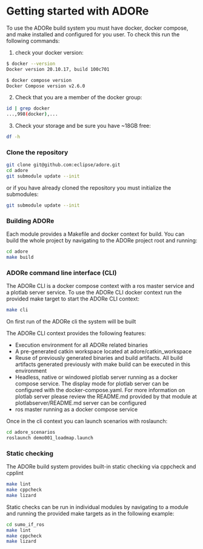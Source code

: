 <!--
********************************************************************************
* Copyright (C) 2017-2020 German Aerospace Center (DLR). 
* Eclipse ADORe, Automated Driving Open Research https://eclipse.org/adore
*
* This program and the accompanying materials are made available under the 
* terms of the Eclipse Public License 2.0 which is available at
* http://www.eclipse.org/legal/epl-2.0.
*
* SPDX-License-Identifier: EPL-2.0 
*
* Contributors: 
*   Andrew Koerner 
********************************************************************************
-->
# Getting started with ADORe
To use the ADORe build system you must have docker, docker compose, and make 
installed and configured for you user.
To check this run the following commands:
1. check your docker version:
```bash
$ docker --version
Docker version 20.10.17, build 100c701
```
```bash
$ docker compose version
Docker Compose version v2.6.0
```
2. Check that you are a member of the docker group:
```bash
id | grep docker
...,998(docker),...
```
3. Check your storage and be sure you have ~18GB free:
```bash
df -h
```
### Clone the repository
```bash
git clone git@github.com:eclipse/adore.git
cd adore
git submodule update --init
```
or if you have already cloned the repository you must initialize the submodules:
```bash
git submodule update --init
```

### Building ADORe
Each module provides a Makefile and docker context for build. You can build the 
whole project by navigating to the ADORe project root and running:
```bash
cd adore
make build
```

### ADORe command line interface (CLI)
The ADORe CLI is a docker compose context with a ros master service and a 
plotlab server service. 
To use the ADORe CLI docker context run the provided make target to start the 
ADORe CLI context:
```bash
make cli
```

On first run of the ADORe cli the system will be built

The ADORe CLI context provides the following features: 
* Execution environment for all ADORe related binaries 
* A pre-generated catkin workspace located at adore/catkin_workspace
* Reuse of previously generated binaries and build artifacts. All build 
artifacts generated previously with make build can be executed in this 
environment
* Headless, native or windowed plotlab server running as a docker compose 
service.  The display mode for plotlab server can be configured with the 
docker-compose.yaml. For more information on plotlab server please review the
README.md provided by that module at plotlabserver/README.md
server can be configured 
* ros master running as a docker compose service


Once in the cli context you can launch scenarios with roslaunch:
```bash
cd adore_scenarios 
roslaunch demo001_loadmap.launch
```
### Static checking
The ADORe build system provides built-in static checking via cppcheck and cpplint
```bash
make lint
make cppcheck
make lizard
```

Static checks can be run in individual modules by navigating to a module and 
running the provided make targets as in the following example:
```bash
cd sumo_if_ros
make lint
make cppcheck
make lizard
```

